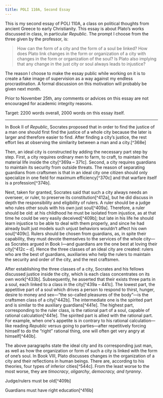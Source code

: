 ```yaml
---
title: POLI 110A, Second Essay
---
```


This is my second essay of POLI 110A, a class on political thoughts from ancient Greece to early Christianity. This essay is about Plato’s works discussed in class, in particular _Republic_. The prompt I choose from the three given by the professor, is:

> How can the form of a city and the form of a soul be linked? How does Plato link changes in the form or organization of a city with changes in the form or organization of the soul? Is Plato also implying that any change in the just city or soul always leads to injustice?

The reason I choose to make the essay public while working on it is to create a fake image of supervision as a way against my endless procrastination. A formal discussion on this motivation will probably be given next month.

Prior to November 25th, any comments or advices on this essay are not encouraged for academic integrity reasons.

Target: 2200 words overall, 2000 words on this essay itself.

----

In Book II of _Republic_, Socrates proposed that in order to find the justice of a man one should first find the justice of a whole city because the later is larger and therefore easier to find. After finding a city’s justice, the rest effort lies at observing the similarity between a man and a city.[^368e]

Then, an ideal city is constructed by adding the necessary part step by step. First, a city requires ordinary men to farm, to craft, to maintain the material life inside the city[^369a – 371c]. Second, a city requires guardians to maintain its security from outside threats. The reason of separating guardians from craftsmen is that in an ideal city one citizen should only specialize in one field for maximum efficiency[^370c] and that warfare itself is a profession[^374b].

Next, taken for granted, Socrates said that such a city always needs an overseer, or ruler, to preserve its constitution[^412a], but he did discuss in depth the responsibility and eligibility of rulers. A ruler should be a judge who rules other souls with his own just soul[^409a]. Therefore, a ruler should be old: at his childhood he must be isolated from injustice, as at that time he could be very easily deceived[^409b]; but late in his life he should learn injustice to be able to deal with them properly, and since he had already built just models such unjust behaviors wouldn’t affect his own soul[^409c]. Rulers should be chosen from guardians, as, in spite their capability, they must devote themselves to the services of the whole city—as Socrates argued in Book I—and guardians are the one best at loving their city[^412c – d]. Hence the three classes of an ideal city are created: rulers who are the best of guardians, auxiliaries who help the rulers to maintain the security and order of the city, and the rest craftsmen.

After establishing the three classes of a city, Socrates and his fellows discussed justice inside the city, which is each class concentrates on its own work[^433b]. Subsequently, he asserted that their exists three parts in a soul, each linked to a class in the city[^439a – 441c]. The lowest part, the appetitive part of a soul which drives a person to respond to thirst, hunger, desire to money and sex—“the so-called pleasures of the body”—is the craftsmen class of a city[^442b]. The intermediate one is the spirited part and is similar to the auxiliary guardians[^441e]. The highest part, corresponding to the ruler class, is the rational part of a soul, capable of rational calculation[^441e]. The spirited part is allied with the rational part. For example, when one's appetite is in contrary to his rational calculation—like reading _Republic_ versus going to parties—after repetitively forcing himself to do the “right” rational thing, one will often get very angry at himself[^440b].

The above paragraphs state the ideal city and its corresponding just man, as well as how the organization or form of such a city is linked with the form of one’s soul. In Book VIII, Plato discusses changes in the organization of a city and their reflections in human beings. There are, according to his theories, four types of inferior cities[^544c]. From the least worse to the most worse, they are _timocracy_, _oligarchy_, _democracy, and tyranny_.





Judge/rulers must be old[^409b]

Guardians must have right education[^416b]